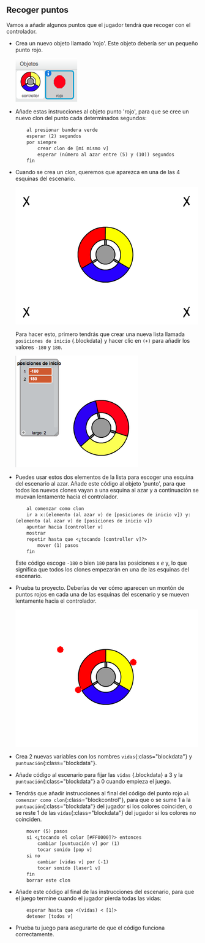 ## Recoger puntos

Vamos a añadir algunos puntos que el jugador tendrá que recoger con el controlador.

+ Crea un nuevo objeto llamado 'rojo'. Este objeto debería ser un pequeño punto rojo.

	![screenshot](images/dots-red.png)

+ Añade estas instrucciones al objeto punto 'rojo', para que se cree un nuevo clon del punto cada determinados segundos:

	```blocks
		al presionar bandera verde
		esperar (2) segundos
		por siempre
   			crear clon de [mí mismo v]
   			esperar (número al azar entre (5) y (10)) segundos
		fin
	```

+ Cuando se crea un clon, queremos que aparezca en una de las 4 esquinas del escenario.

	![screenshot](images/dots-start.png)

	Para hacer esto, primero tendrás que crear una nueva lista llamada `posiciones de inicio` {.blockdata} y hacer clic en `(+)` para añadir los valores `-180` y `180`.

	![screenshot](images/dots-list.png)

+ Puedes usar estos dos elementos de la lista para escoger una esquina del escenario al azar. Añade este código al objeto 'punto', para que todos los nuevos clones vayan a una esquina al azar y a continuación se muevan lentamente hacia el controlador.

	```blocks
		al comenzar como clon
		ir a x:(elemento (al azar v) de [posiciones de inicio v]) y:(elemento (al azar v) de [posiciones de inicio v])
		apuntar hacia [controller v]
		mostrar
		repetir hasta que <¿tocando [controller v]?>
   			mover (1) pasos
		fin
	```

	Este código escoge `-180` o bien `180` para las posiciones x _e_ y, lo que significa que todos los clones empezarán en una de las esquinas del escenario.

+ Prueba tu proyecto. Deberías de ver cómo aparecen un montón de puntos rojos en cada una de las esquinas del escenario y se mueven lentamente hacia el controlador.

	![screenshot](images/dots-red-test.png)

+ Crea 2 nuevas variables con los nombres `vidas`{:class="blockdata"} y `puntuación`{:class="blockdata"}.

+ Añade código al escenario para fijar las `vidas` {.blockdata} a 3 y la `puntuación`{:class="blockdata"} a 0 cuando empieza el juego.

+ Tendrás que añadir instrucciones al final del código del punto rojo `al comenzar como clon`{:class="blockcontrol"}, para que o se sume 1 a la `puntuación`{:class="blockdata"} del jugador si los colores coinciden, o se reste 1 de las `vidas`{:class="blockdata"} del jugador si los colores no coinciden.

	```blocks
		mover (5) pasos
		si <¿tocando el color [#FF0000]?> entonces
   			cambiar [puntuación v] por (1)
   			tocar sonido [pop v]
		si no
   			cambiar [vidas v] por (-1)
   			tocar sonido [laser1 v]
		fin
		borrar este clon
	```

+ Añade este código al final de las instrucciones del escenario, para que el juego termine cuando el jugador pierda todas las vidas:

	```blocks
		esperar hasta que <(vidas) < [1]>
		detener [todos v]
	```

+ Prueba tu juego para asegurarte de que el código funciona correctamente.
